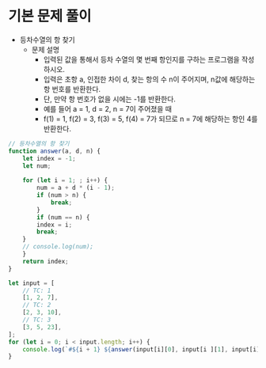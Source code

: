 # 기본 문제 풀이

- 등차수열의 항 찾기
    - 문제 설명
        - 입력된 값을 통해서 등차 수열의 몇 번째 항인지를 구하는 프로그램을 작성하시오.
        - 입력은 초항 a, 인접한 차이 d, 찾는 항의 수 n이 주어지며, n값에 해당하는 항 번호를 반환한다.
        - 단, 만약 항 번호가 없을 시에는 -1를 반환한다.
        - 예를 들어 a = 1, d = 2, n = 7이 주어졌을 때
        - f(1) = 1, f(2) = 3, f(3) = 5, f(4) = 7가 되므로 n = 7에 해당하는 항인 4를 반환한다.

```jsx
// 등차수열의 항 찾기
function answer(a, d, n) {
	let index = -1; 
	let num;
	
	for (let i = 1; ; i++) { 
		num = a + d * (i - 1);
		if (num > n) {
			break;
		} 
		if (num == n) {
		index = i; 
		break;
	}
	// console.log(num);
	}
	return index; 
}

let input = [
	// TC: 1 
	[1, 2, 7],
	// TC: 2 
	[2, 3, 10],
	// TC: 3 
	[3, 5, 23],
];
for (let i = 0; i < input.length; i++) {
	console.log(`#${i + 1} ${answer(input[i][0], input[i ][1], input[i][2])}`);
}
```
